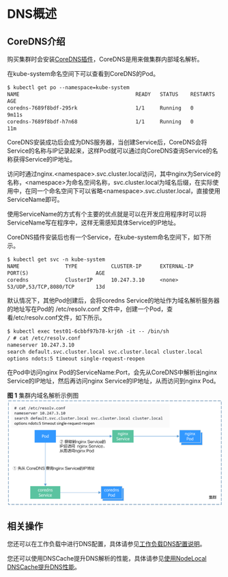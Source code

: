 # DNS概述<a name="cce_01_0360"></a>

## CoreDNS介绍<a name="section092613718475"></a>

购买集群时会安装[CoreDNS插件](CoreDNS（系统资源插件-必装）.md)，CoreDNS是用来做集群内部域名解析。

在kube-system命名空间下可以查看到CoreDNS的Pod。

```
$ kubectl get po --namespace=kube-system
NAME                                      READY   STATUS    RESTARTS   AGE
coredns-7689f8bdf-295rk                   1/1     Running   0          9m11s
coredns-7689f8bdf-h7n68                   1/1     Running   0          11m
```

CoreDNS安装成功后会成为DNS服务器，当创建Service后，CoreDNS会将Service的名称与IP记录起来，这样Pod就可以通过向CoreDNS查询Service的名称获得Service的IP地址。

访问时通过nginx.<namespace\>.svc.cluster.local访问，其中nginx为Service的名称，<namespace\>为命名空间名称，svc.cluster.local为域名后缀，在实际使用中，在同一个命名空间下可以省略<namespace\>.svc.cluster.local，直接使用ServiceName即可。

使用ServiceName的方式有个主要的优点就是可以在开发应用程序时可以将ServiceName写在程序中，这样无需感知具体Service的IP地址。

CoreDNS插件安装后也有一个Service，在kube-system命名空间下，如下所示。

```
$ kubectl get svc -n kube-system
NAME               TYPE           CLUSTER-IP      EXTERNAL-IP                    PORT(S)                      AGE
coredns            ClusterIP      10.247.3.10     <none>                         53/UDP,53/TCP,8080/TCP       13d
```

默认情况下，其他Pod创建后，会将coredns Service的地址作为域名解析服务器的地址写在Pod的 /etc/resolv.conf 文件中，创建一个Pod，查看/etc/resolv.conf文件，如下所示。

```
$ kubectl exec test01-6cbbf97b78-krj6h -it -- /bin/sh
/ # cat /etc/resolv.conf
nameserver 10.247.3.10
search default.svc.cluster.local svc.cluster.local cluster.local
options ndots:5 timeout single-request-reopen
```

在Pod中访问nginx Pod的ServiceName:Port，会先从CoreDNS中解析出nginx Service的IP地址，然后再访问nginx Service的IP地址，从而访问到nginx Pod。

**图 1**  集群内域名解析示例图<a name="fig56221517187"></a>  
![](figures/集群内域名解析示例图.png "集群内域名解析示例图")

## 相关操作<a name="section15985263473"></a>

您还可以在工作负载中进行DNS配置，具体请参见[工作负载DNS配置说明](工作负载DNS配置说明.md)。

您还可以使用DNSCache提升DNS解析的性能，具体请参见[使用NodeLocal DNSCache提升DNS性能](使用NodeLocal-DNSCache提升DNS性能.md)。

